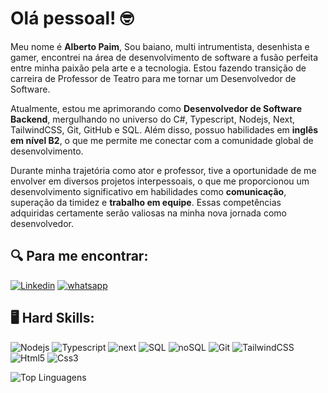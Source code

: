 # Olá pessoal! :nerd_face:

Meu nome é **Alberto Paim**, Sou baiano, multi intrumentista, desenhista e gamer, encontrei na área de desenvolvimento de software a fusão perfeita entre minha paixão pela arte e a tecnologia. Estou fazendo transição de carreira de Professor de Teatro para me tornar um Desenvolvedor de Software.

Atualmente, estou me aprimorando como **Desenvolvedor de Software Backend**, mergulhando no universo do C#, Typescript, Nodejs, Next, TailwindCSS, Git, GitHub e SQL. Além disso, possuo habilidades em **inglês em nível B2**, o que me permite me conectar com a comunidade global de desenvolvimento.

Durante minha trajetória como ator e professor, tive a oportunidade de me envolver em diversos projetos interpessoais, o que me proporcionou um desenvolvimento significativo em habilidades como **comunicação**, superação da timidez e **trabalho em equipe**. Essas competências adquiridas certamente serão valiosas na minha nova jornada como desenvolvedor.

## :mag: Para me encontrar:
[![Linkedin](https://img.shields.io/badge/LinkedIn-0077B5?style=for-the-badge&logo=linkedin&logoColor=white)](https://www.linkedin.com/in/albertopaim/)
[![whatsapp](https://img.shields.io/badge/WhatsApp-25D366?style=for-the-badge&logo=whatsapp&logoColor=white)](https://api.whatsapp.com/send/?phone=5571981154490&text&type=phone_number&app_absent=0)

## :desktop_computer: Hard Skills:
![Nodejs](https://img.shields.io/badge/Node%20js-339933?style=for-the-badge&logo=nodedotjs&logoColor=white) 
![Typescript](https://img.shields.io/badge/TypeScript-007ACC?style=for-the-badge&logo=typescript&logoColor=white)
![next](https://img.shields.io/badge/next%20js-000000?style=for-the-badge&logo=nextdotjs&logoColor=white)
![SQL](https://img.shields.io/badge/PostgreSQL-316192?style=for-the-badge&logo=postgresql&logoColor=white)
![noSQL](https://img.shields.io/badge/MongoDB-4EA94B?style=for-the-badge&logo=mongodb&logoColor=white)
![Git](https://img.shields.io/badge/GIT-E44C30?style=for-the-badge&logo=git&logoColor=white)
![TailwindCSS](https://img.shields.io/badge/Tailwind_CSS-38B2AC?style=for-the-badge&logo=tailwind-css&logoColor=white)
![Html5](https://img.shields.io/badge/HTML5-E34F26?style=for-the-badge&logo=html5&logoColor=white)
![Css3](https://img.shields.io/badge/CSS3-1572B6?style=for-the-badge&logo=css3&logoColor=white) 

![Top Linguagens](https://github-readme-stats.vercel.app/api/top-langs/?username=AlbertoPaim&theme=tokyonight&custom_title=Top%20%Linguagens)
